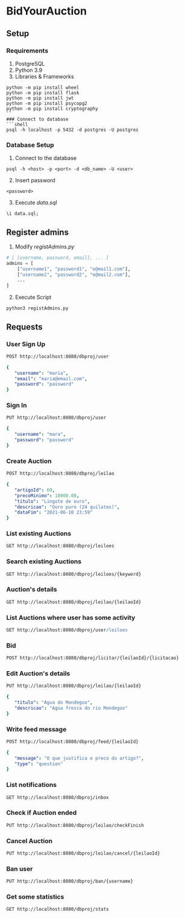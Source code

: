 # BidYourAuction

## Setup
### Requirements
1. PostgreSQL
2. Python 3.9
3. Libraries & Frameworks
```shell
python -m pip install wheel
python -m pip install flask
python -m pip install jwt
python -m pip install psycopg2
python -m pip install cryptography
``
### Connect to database
```shell
psql -h localhost -p 5432 -d postgres -U postgres
```
### Database Setup
1. Connect to the database
```shell
psql -h <host> -p <port> -d <db_name> -U <user>
```
2. Insert password
```shell
<password>
```
3. Execute *data.sql*
```pgplsql
\i data.sql;
```
## Register admins
1. Modify *registAdmins.py*
```python
# [ [username, password, email], ... ]
admins = [
    ["username1", "password1", "e@mail1.com"],
    ["username2", "password2", "e@mail2.com"],
    ...
]
```
2. Execute Script
```shell
python3 registAdmins.py
```
## Requests
### User Sign Up
```apache
POST http://localhost:8080/dbproj/user
```
```yaml
{
   "username": "maria",
   "email": "maria@email.com",
   "password": "password"
}
```
### Sign In
```apache
PUT http://localhost:8080/dbproj/user
```
```yaml
{
   "username": "mara",
   "password": "password"
}
```
### Create Auction
```apache
POST http://localhost:8080/dbproj/leilao
```
```yaml
{
   "artigoId": 69,
   "precoMinimo": 10000.00,
   "titulo": "Lingote de ouro",
   "descricao": "Ouro puro (24 quilates)",
   "dataFim": "2021-06-10 23:59"
}
```
### List existing Auctions
```apache
GET http://localhost:8080/dbproj/leiloes
```
### Search existing Auctions
```apache
GET http://localhost:8080/dbproj/leiloes/{keyword}
```
### Auction's details 
```apache
GET http://localhost:8080/dbproj/leilao/{leilaoId}
```
### List Auctions where user has some activity
```apache
GET http://localhost:8080/dbproj/user/leiloes
```
### Bid
```apache
POST http://localhost:8080/dbproj/licitar/{leilaoId}/{licitacao}
```
### Edit Auction's details
```apache
PUT http://localhost:8080/dbproj/leilao/{leilaoId}
```
```yaml
{
   "titulo": "Agua do Mondegoo",
   "descricao": "Agua fresca do rio Mondegoo"
}
```
### Write feed message
```apache
POST http://localhost:8080/dbproj/feed/{leilaoId}
```
```yaml
{
   "message": "O que justifica o preco do artigo?",
   "type": "question"
}
```
### List notifications
```apache
GET http://localhost:8080/dbproj/inbox
```
### Check if Auction ended
```apache
PUT http://localhost:8080/dbproj/leilao/checkFinish
```
### Cancel Auction
```apache
PUT http://localhost:8080/dbproj/leilao/cancel/{leilaoId}
```
### Ban user
```apache
PUT http://localhost:8080/dbproj/ban/{username}
```
### Get some statistics
```apache
GET http://localhost:8080/dbproj/stats
```
